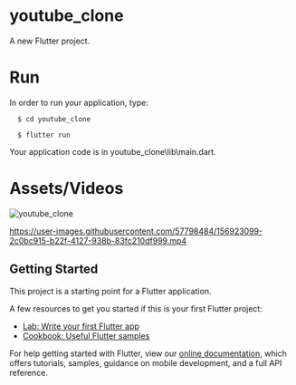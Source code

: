 # youtube_clone

A new Flutter project.

# Run

In order to run your application, type:

<!--START_SECTION:waka-->
```text
  $ cd youtube_clone
```
<!--END_SECTION:waka-->


<!--START_SECTION:waka-->
```text
  $ flutter run
```
<!--END_SECTION:waka-->

Your application code is in youtube_clone\lib\main.dart.

# Assets/Videos


![youtube_clone](https://user-images.githubusercontent.com/57798484/156922686-287ff4d9-ad40-4027-9019-5d92f578386c.png)



https://user-images.githubusercontent.com/57798484/156923099-2c0bc915-b22f-4127-938b-83fc210df999.mp4





## Getting Started

This project is a starting point for a Flutter application.

A few resources to get you started if this is your first Flutter project:

- [Lab: Write your first Flutter app](https://flutter.dev/docs/get-started/codelab)
- [Cookbook: Useful Flutter samples](https://flutter.dev/docs/cookbook)

For help getting started with Flutter, view our
[online documentation](https://flutter.dev/docs), which offers tutorials,
samples, guidance on mobile development, and a full API reference.
